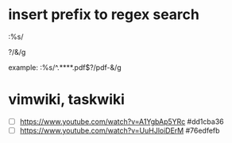# insert prefix to regex search

:%s/<search>\?/<prefix>&/g

  example:
  :%s/^.****.pdf$\?/pdf-&/g


# vimwiki, taskwiki
* [ ] https://www.youtube.com/watch?v=A1YgbAp5YRc  #dd1cba36
* [ ] https://www.youtube.com/watch?v=UuHJloiDErM  #76edfefb
